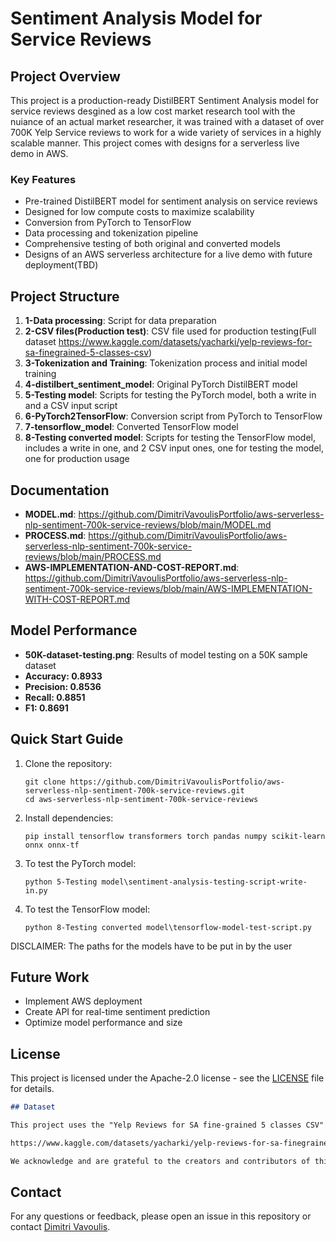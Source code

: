 # Sentiment Analysis Model for Service Reviews

## Project Overview

This project is a production-ready DistilBERT Sentiment Analysis model for service reviews desgined as a low cost market research tool with the nuiance of an actual market researcher, it was trained with a dataset of over 700K Yelp Service reviews to work for a wide variety of services in a highly scalable manner. This project comes with designs for a serverless live demo in AWS. 

### Key Features

- Pre-trained DistilBERT model for sentiment analysis on service reviews
- Designed for low compute costs to maximize scalability
- Conversion from PyTorch to TensorFlow
- Data processing and tokenization pipeline
- Comprehensive testing of both original and converted models
- Designs of an AWS serverless architecture for a live demo with future deployment(TBD)

## Project Structure

1. **1-Data processing**: Script for data preparation
2. **2-CSV files(Production test)**: CSV file used for production testing(Full dataset https://www.kaggle.com/datasets/yacharki/yelp-reviews-for-sa-finegrained-5-classes-csv)
3. **3-Tokenization and Training**: Tokenization process and initial model training
4. **4-distilbert_sentiment_model**: Original PyTorch DistilBERT model
5. **5-Testing model**: Scripts for testing the PyTorch model, both a write in and a CSV input script 
6. **6-PyTorch2TensorFlow**: Conversion script from PyTorch to TensorFlow
7. **7-tensorflow_model**: Converted TensorFlow model
8. **8-Testing converted model**: Scripts for testing the TensorFlow model, includes a write in one, and 2 CSV input ones, one for testing the model, one for production usage

## Documentation

- **MODEL.md**: https://github.com/DimitriVavoulisPortfolio/aws-serverless-nlp-sentiment-700k-service-reviews/blob/main/MODEL.md
- **PROCESS.md**: https://github.com/DimitriVavoulisPortfolio/aws-serverless-nlp-sentiment-700k-service-reviews/blob/main/PROCESS.md
- **AWS-IMPLEMENTATION-AND-COST-REPORT.md**: https://github.com/DimitriVavoulisPortfolio/aws-serverless-nlp-sentiment-700k-service-reviews/blob/main/AWS-IMPLEMENTATION-WITH-COST-REPORT.md

## Model Performance

- **50K-dataset-testing.png**: Results of model testing on a 50K sample dataset
- **Accuracy: 0.8933**
- **Precision: 0.8536**
- **Recall: 0.8851**
- **F1: 0.8691**
 
## Quick Start Guide

1. Clone the repository:
   ```
   git clone https://github.com/DimitriVavoulisPortfolio/aws-serverless-nlp-sentiment-700k-service-reviews.git
   cd aws-serverless-nlp-sentiment-700k-service-reviews
   ```

2. Install dependencies:
   ```
   pip install tensorflow transformers torch pandas numpy scikit-learn onnx onnx-tf 
   ```

3. To test the PyTorch model:
   ```
   python 5-Testing model\sentiment-analysis-testing-script-write-in.py
   ```

4. To test the TensorFlow model:
   ```
   python 8-Testing converted model\tensorflow-model-test-script.py
   ```
DISCLAIMER: The paths for the models have to be put in by the user 

## Future Work

- Implement AWS deployment
- Create API for real-time sentiment prediction
- Optimize model performance and size 

## License

This project is licensed under the Apache-2.0 license - see the [LICENSE](LICENSE) file for details.

```markdown
## Dataset

This project uses the "Yelp Reviews for SA fine-grained 5 classes CSV" dataset, which is licensed under the Apache License 2.0. The dataset can be obtained from:

https://www.kaggle.com/datasets/yacharki/yelp-reviews-for-sa-finegrained-5-classes-csv

We acknowledge and are grateful to the creators and contributors of this dataset for making it available for use.
```

## Contact

For any questions or feedback, please open an issue in this repository or contact [Dimitri Vavoulis](mailto:dimitrivavoulis3@gmail.com).
